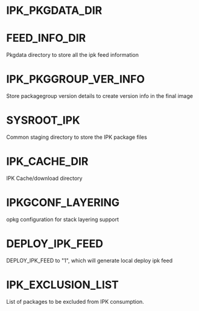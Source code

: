 # IPK_PKGDATA_DIR

# FEED_INFO_DIR
Pkgdata directory to store all the ipk feed information

# IPK_PKGGROUP_VER_INFO
Store packagegroup version details to create version info in the final image

# SYSROOT_IPK
Common staging directory to store the IPK package files

# IPK_CACHE_DIR
IPK Cache/download directory

# IPKGCONF_LAYERING
opkg configuration for stack layering support

# DEPLOY_IPK_FEED
DEPLOY_IPK_FEED to "1", which will generate local deploy ipk feed

# IPK_EXCLUSION_LIST
List of packages to be excluded from IPK consumption.
